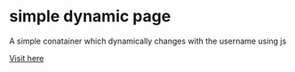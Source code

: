 
# simple dynamic page

A simple conatainer which dynamically changes with the username using js

[Visit here](https://prajwal4321.github.io/demo/)
